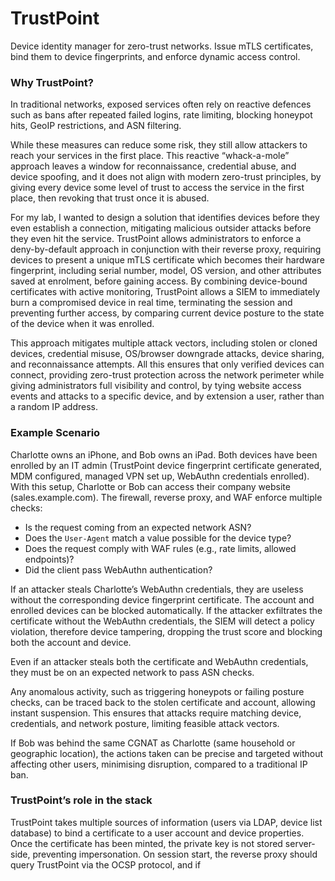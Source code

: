 # TrustPoint

Device identity manager for zero-trust networks. Issue mTLS certificates, bind them to device fingerprints, and enforce dynamic access control.

### Why TrustPoint?

In traditional networks, exposed services often rely on reactive defences such as bans after repeated failed logins, rate limiting, blocking honeypot hits, GeoIP restrictions, and ASN filtering.

While these measures can reduce some risk, they still allow attackers to reach your services in the first place. This reactive “whack-a-mole” approach leaves a window for reconnaissance, credential abuse, and device spoofing, and it does not align with modern zero-trust principles, by giving every device some level of trust to access the service in the first place, then revoking that trust once it is abused.

For my lab, I wanted to design a solution that identifies devices before they even establish a connection, mitigating malicious outsider attacks before they even hit the service. TrustPoint allows administrators to enforce a deny-by-default approach in conjunction with their reverse proxy, requiring devices to present a unique mTLS certificate which becomes their hardware fingerprint, including serial number, model, OS version, and other attributes saved at enrolment, before gaining access. By combining device-bound certificates with active monitoring, TrustPoint allows a SIEM to immediately burn a compromised device in real time, terminating the session and preventing further access, by comparing current device posture to the state of the device when it was enrolled.

This approach mitigates multiple attack vectors, including stolen or cloned devices, credential misuse, OS/browser downgrade attacks, device sharing, and reconnaissance attempts. All this ensures that only verified devices can connect, providing zero-trust protection across the network perimeter while giving administrators full visibility and control, by tying website access events and attacks to a specific device, and by extension a user, rather than a random IP address.

### Example Scenario

Charlotte owns an iPhone, and Bob owns an iPad. Both devices have been enrolled by an IT admin (TrustPoint device fingerprint certificate generated, MDM configured, managed VPN set up, WebAuthn credentials enrolled). With this setup, Charlotte or Bob can access their company website (sales.example.com). The firewall, reverse proxy, and WAF enforce multiple checks:

- Is the request coming from an expected network ASN?
- Does the `User-Agent` match a value possible for the device type?
- Does the request comply with WAF rules (e.g., rate limits, allowed endpoints)?
- Did the client pass WebAuthn authentication?

If an attacker steals Charlotte’s WebAuthn credentials, they are useless without the corresponding device fingerprint certificate. The account and enrolled devices can be blocked automatically. If the attacker exfiltrates the certificate without the WebAuthn credentials, the SIEM will detect a policy violation, therefore device tampering, dropping the trust score and blocking both the account and device.

Even if an attacker steals both the certificate and WebAuthn credentials, they must be on an expected network to pass ASN checks. 

Any anomalous activity, such as triggering honeypots or failing posture checks, can be traced back to the stolen certificate and account, allowing instant suspension. This ensures that attacks require matching device, credentials, and network posture, limiting feasible attack vectors.

If Bob was behind the same CGNAT as Charlotte (same household or geographic location), the actions taken can be precise and targeted without affecting other users, minimising disruption, compared to a traditional IP ban.

### TrustPoint’s role in the stack

TrustPoint takes multiple sources of information (users via LDAP, device list database) to bind a certificate to a user account and device properties. Once the certificate has been minted, the private key is not stored server-side, preventing impersonation. On session start, the reverse proxy should query TrustPoint via the OCSP protocol, and if
